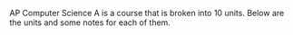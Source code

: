 AP Computer Science A is a course that is broken into 10 units. Below are the units and some notes for each of them. 